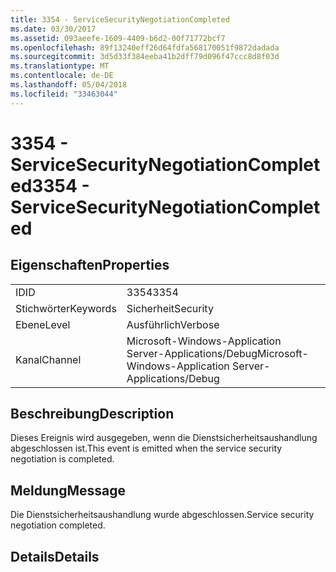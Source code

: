 ```yaml
---
title: 3354 - ServiceSecurityNegotiationCompleted
ms.date: 03/30/2017
ms.assetid: 093aeefe-1609-4409-b6d2-00f71772bcf7
ms.openlocfilehash: 89f13240eff26d64fdfa568170051f9872dadada
ms.sourcegitcommit: 3d5d33f384eeba41b2dff79d096f47ccc8d8f03d
ms.translationtype: MT
ms.contentlocale: de-DE
ms.lasthandoff: 05/04/2018
ms.locfileid: "33463044"
---
```

# <a name="3354---servicesecuritynegotiationcompleted"></a><span data-ttu-id="6f4fe-102">3354 - ServiceSecurityNegotiationCompleted</span><span class="sxs-lookup"><span data-stu-id="6f4fe-102">3354 - ServiceSecurityNegotiationCompleted</span></span>
## <a name="properties"></a><span data-ttu-id="6f4fe-103">Eigenschaften</span><span class="sxs-lookup"><span data-stu-id="6f4fe-103">Properties</span></span>  
  
|||  
|-|-|  
|<span data-ttu-id="6f4fe-104">ID</span><span class="sxs-lookup"><span data-stu-id="6f4fe-104">ID</span></span>|<span data-ttu-id="6f4fe-105">3354</span><span class="sxs-lookup"><span data-stu-id="6f4fe-105">3354</span></span>|  
|<span data-ttu-id="6f4fe-106">Stichwörter</span><span class="sxs-lookup"><span data-stu-id="6f4fe-106">Keywords</span></span>|<span data-ttu-id="6f4fe-107">Sicherheit</span><span class="sxs-lookup"><span data-stu-id="6f4fe-107">Security</span></span>|  
|<span data-ttu-id="6f4fe-108">Ebene</span><span class="sxs-lookup"><span data-stu-id="6f4fe-108">Level</span></span>|<span data-ttu-id="6f4fe-109">Ausführlich</span><span class="sxs-lookup"><span data-stu-id="6f4fe-109">Verbose</span></span>|  
|<span data-ttu-id="6f4fe-110">Kanal</span><span class="sxs-lookup"><span data-stu-id="6f4fe-110">Channel</span></span>|<span data-ttu-id="6f4fe-111">Microsoft-Windows-Application Server-Applications/Debug</span><span class="sxs-lookup"><span data-stu-id="6f4fe-111">Microsoft-Windows-Application Server-Applications/Debug</span></span>|  
  
## <a name="description"></a><span data-ttu-id="6f4fe-112">Beschreibung</span><span class="sxs-lookup"><span data-stu-id="6f4fe-112">Description</span></span>  
 <span data-ttu-id="6f4fe-113">Dieses Ereignis wird ausgegeben, wenn die Dienstsicherheitsaushandlung abgeschlossen ist.</span><span class="sxs-lookup"><span data-stu-id="6f4fe-113">This event is emitted when the service security negotiation is completed.</span></span>  
  
## <a name="message"></a><span data-ttu-id="6f4fe-114">Meldung</span><span class="sxs-lookup"><span data-stu-id="6f4fe-114">Message</span></span>  
 <span data-ttu-id="6f4fe-115">Die Dienstsicherheitsaushandlung wurde abgeschlossen.</span><span class="sxs-lookup"><span data-stu-id="6f4fe-115">Service security negotiation completed.</span></span>  
  
## <a name="details"></a><span data-ttu-id="6f4fe-116">Details</span><span class="sxs-lookup"><span data-stu-id="6f4fe-116">Details</span></span>
